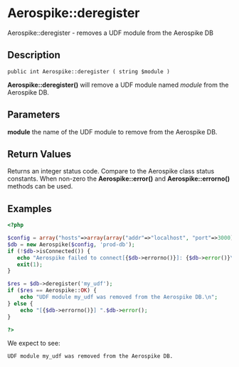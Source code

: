
# Aerospike::deregister

Aerospike::deregister - removes a UDF module from the Aerospike DB

## Description

```
public int Aerospike::deregister ( string $module )
```

**Aerospike::deregister()** will remove a UDF module named *module* from the
Aerospike DB.

## Parameters

**module** the name of the UDF module to remove from the Aerospike DB.

## Return Values

Returns an integer status code.  Compare to the Aerospike class status
constants.  When non-zero the **Aerospike::error()** and
**Aerospike::errorno()** methods can be used.

## Examples

```php
<?php

$config = array("hosts"=>array(array("addr"=>"localhost", "port"=>3000)));
$db = new Aerospike($config, 'prod-db');
if (!$db->isConnected()) {
   echo "Aerospike failed to connect[{$db->errorno()}]: {$db->error()}\n";
   exit(1);
}

$res = $db->deregister('my_udf');
if ($res == Aerospike::OK) {
    echo "UDF module my_udf was removed from the Aerospike DB.\n";
} else {
    echo "[{$db->errorno()}] ".$db->error();
}

?>
```

We expect to see:

```
UDF module my_udf was removed from the Aerospike DB.
```

